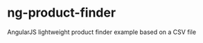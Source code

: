ng-product-finder
=================

AngularJS lightweight product finder example based on a CSV file

